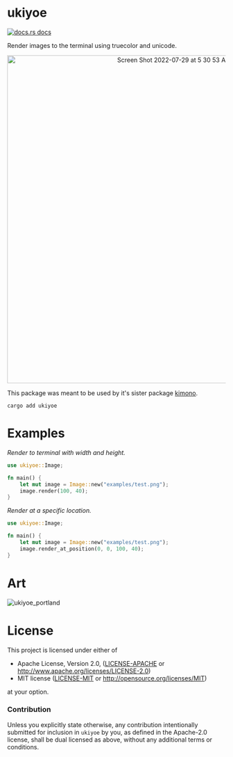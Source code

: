 # ukiyoe

<a href="https://docs.rs/ukiyoe"><img src="https://img.shields.io/badge/docs-latest-blue.svg?style=flat-square" alt="docs.rs docs" /></a>

Render images to the terminal using truecolor and unicode.


<p align="center"><img width="754" alt="Screen Shot 2022-07-29 at 5 30 53 AM" src="https://user-images.githubusercontent.com/294042/181758877-732028d1-d1eb-442f-a595-ed4fa21b815c.png"></p>

This package was meant to be used by it's sister package [kimono](https://github.com/richardanaya/kimono).

```terminal
cargo add ukiyoe
```

# Examples

*Render to terminal with width and height.*

```rust
use ukiyoe::Image;

fn main() {
    let mut image = Image::new("examples/test.png");
    image.render(100, 40);
}
```

*Render at a specific location.*

```rust
use ukiyoe::Image;

fn main() {
    let mut image = Image::new("examples/test.png");
    image.render_at_position(0, 0, 100, 40);
}
```

# Art

![ukiyoe_portland](https://user-images.githubusercontent.com/294042/181436102-fdef0292-2170-4b5f-9779-de3c4a22ce4c.png)

# License

This project is licensed under either of

 * Apache License, Version 2.0, ([LICENSE-APACHE](LICENSE-APACHE) or
   http://www.apache.org/licenses/LICENSE-2.0)
 * MIT license ([LICENSE-MIT](LICENSE-MIT) or
   http://opensource.org/licenses/MIT)

at your option.

### Contribution

Unless you explicitly state otherwise, any contribution intentionally submitted
for inclusion in `ukiyoe` by you, as defined in the Apache-2.0 license, shall be
dual licensed as above, without any additional terms or conditions.
